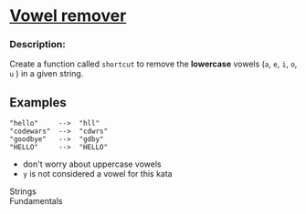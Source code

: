 <div class="w-full panel bg-ui-section"><h1><a href="https://www.codewars.com/kata/5547929140907378f9000039/java" target="_blank">Vowel remover</a></h1><h3 class="wf-title-alt">Description:</h3><div class="markdown prose max-w-5xl mx-auto overflow-x-auto break-words" id="description"><p>Create a function called <code>shortcut</code> to remove the <strong>lowercase</strong> vowels (<code>a</code>, <code>e</code>, <code>i</code>, <code>o</code>, <code>u</code> ) in a given string.</p>
<h2 id="examples">Examples</h2>
<pre><code class="language-python"><span class="cm-string">"hello"</span>     <span class="cm-operator">-</span><span class="cm-operator">-</span><span class="cm-operator">&gt;</span>  <span class="cm-string">"hll"</span>
<span class="cm-string">"codewars"</span>  <span class="cm-operator">-</span><span class="cm-operator">-</span><span class="cm-operator">&gt;</span>  <span class="cm-string">"cdwrs"</span>
<span class="cm-string">"goodbye"</span>   <span class="cm-operator">-</span><span class="cm-operator">-</span><span class="cm-operator">&gt;</span>  <span class="cm-string">"gdby"</span>
<span class="cm-string">"HELLO"</span>     <span class="cm-operator">-</span><span class="cm-operator">-</span><span class="cm-operator">&gt;</span>  <span class="cm-string">"HELLO"</span>
</code></pre>
<ul>
<li>don't worry about uppercase vowels</li>
<li><code>y</code> is not considered a vowel for this kata</li>
</ul>
</div><div class="pt-4 max-w-5xl mx-auto"><div class="mt-4"><span><i class="icon-moon-tag "></i></span><div class="keyword-tag">Strings</div><div class="keyword-tag">Fundamentals</div></div></div></div>